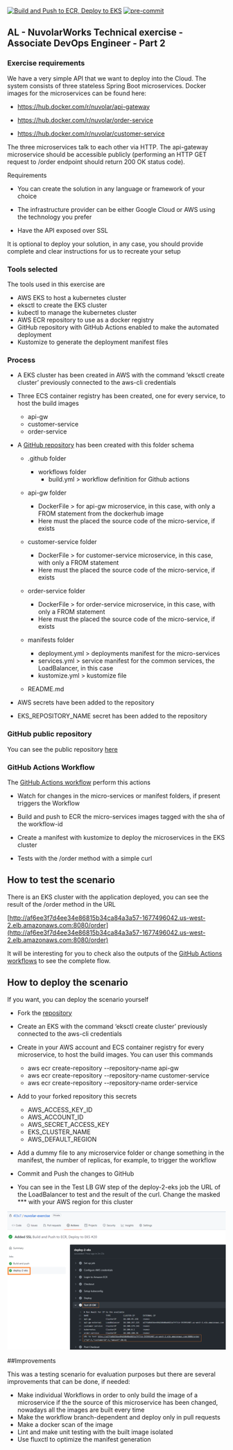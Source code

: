 [![Build and Push to ECR, Deploy to EKS](https://github.com/4l3x7/nuvolar-exercise/actions/workflows/build.yml/badge.svg)](https://github.com/4l3x7/nuvolar-exercise/actions/workflows/build.yml)
[![pre-commit](https://img.shields.io/badge/pre--commit-enabled-brightgreen?logo=pre-commit&logoColor=white)](https://github.com/pre-commit/pre-commit)

## AL - NuvolarWorks Technical exercise  - Associate DevOps Engineer - Part 2



### Exercise requirements

  

We have a very simple API that we want to deploy into the Cloud. The system consists of three stateless Spring Boot microservices. Docker images for the microservices can be found here:

  

-   https://hub.docker.com/r/nuvolar/api-gateway
    
-   https://hub.docker.com/r/nuvolar/order-service
    
-   https://hub.docker.com/r/nuvolar/customer-service
    

  

The three microservices talk to each other via HTTP. The api-gateway microservice should be accessible publicly (performing an HTTP GET request to /order endpoint should return 200 OK status code).

  

Requirements

  

-   You can create the solution in any language or framework of your choice
    
-   The infrastructure provider can be either Google Cloud or AWS using the technology you prefer
    
-   Have the API exposed over SSL
    

  

It is optional to deploy your solution, in any case, you should provide complete and clear instructions for us to recreate your setup

  

### Tools selected

  

The tools used in this exercise are

  

-   AWS EKS to host a kubernetes cluster
-   eksctl to create the EKS cluster
-   kubectl to manage the kubernetes cluster
-   AWS ECR repository to use as a docker registry
-   GitHub repository with GitHub Actions enabled to make the automated deployment
-   Kustomize to generate the deployment manifest files
    

  

### Process

-   A EKS cluster has been created in AWS with the command ‘eksctl create cluster’ previously connected to the aws-cli credentials
-   Three ECS container registry has been created, one for every service, to host the build images
	-   api-gw
	-   customer-service
	-   order-service
    

-   A [GitHub repository](https://github.com/4l3x7/nuvolar-exercise) has been created with this folder schema
    

	-   .github folder
		-   workflows folder
			-   build.yml > workflow definition for Github actions
	-   api-gw folder
		-   DockerFile > for api-gw microservice, in this case, with only a FROM statement from the dockerhub image
		-   Here must the placed the source code of the micro-service, if exists
	-   customer-service folder
		-   DockerFile > for customer-service microservice, in this case, with only a FROM statement
		-   Here must the placed the source code of the micro-service, if exists
    
	-   order-service folder
		-   DockerFile > for order-service microservice, in this case, with only a FROM statement
		-   Here must the placed the source code of the micro-service, if exists

	-   manifests folder
		-  	deployment.yml > deployments manifest for the micro-services
		-   services.yml > service manifest for the common services, the LoadBalancer, in this case
		-  kustomize.yml > kustomize file
	-   README.md
    

-   AWS secrets have been added to the repository
    
-   EKS_REPOSITORY_NAME secret has been added to the repository
    

### GitHub public repository

  

You can see the public repository [here](https://github.com/4l3x7/nuvolar-exercise)

  

### GitHub Actions Workflow

  

The [GitHub Actions workflow](https://github.com/4l3x7/nuvolar-exercise/blob/main/.github/workflows/build.yml) perform this actions

-   Watch for changes in the micro-services or manifest folders, if present triggers the Workflow
    

-   Build and push to ECR the micro-services images tagged with the sha of the workflow-id
    
-   Create a manifest with kustomize to deploy the microservices in the EKS cluster
    
-   Tests with the /order method with a simple curl
    

  

## How to test the scenario

  

There is an EKS cluster with the application deployed, you can see the result of the /order method in the URL

[http://af6ee3f7d4ee34e86815b34ca84a3a57-1677496042.us-west-2.elb.amazonaws.com:8080/order](http://af6ee3f7d4ee34e86815b34ca84a3a57-1677496042.us-west-2.elb.amazonaws.com:8080/order)

It will be interesting for you to check also the outputs of the [GitHub Actions workflows](https://github.com/4l3x7/nuvolar-exercise/actions) to see the complete flow.

## How to deploy the scenario

If you want, you can deploy the scenario yourself


-   Fork the [repository](https://github.com/4l3x7/nuvolar-exercise)
-   Create an EKS with the command ‘eksctl create cluster’ previously connected to the aws-cli credentials
-   Create in your AWS account and ECS container registry for every microservice, to host the build images. You can user this commands

	-   aws ecr create-repository --repository-name api-gw
	-   aws ecr create-repository --repository-name customer-service
	-   aws ecr create-repository --repository-name order-service
    

-   Add to your forked repository this secrets
    

	-   AWS_ACCESS_KEY_ID
	-   AWS_ACCOUNT_ID
	-   AWS_SECRET_ACCESS_KEY
	-   EKS_CLUSTER_NAME
	-   AWS_DEFAULT_REGION
    

-   Add a dummy file to any microservice folder or change something in the manifest, the number of replicas, for example, to trigger the workflow
-   Commit and Push the changes to GitHub
-   You can see in the Test LB GW step of the deploy-2-eks job the URL of the LoadBalancer to test and the result of the curl. Change the masked *** with your AWS region for this cluster

![alt text](https://github.com/4l3x7/nuvolar-exercise/raw/main/images/kube.png "LoadBalancer HostName")

##Improvements

This was a testing scenario for evaluation purposes but there are several improvements that can be done, if needed:

- Make individual Workflows in order to only build the image of a microservice if the the source of this microservice has been changed, nowadays all the images are built every time
-   Make the workflow branch-dependent and deploy only in pull requests
-   Make a docker scan of the image
-   Lint and make unit testing with the built image isolated
-   Use fluxctl to optimize the manifest generation
